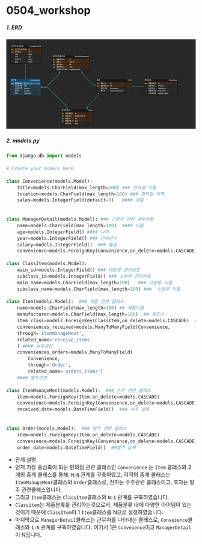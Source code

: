 # 0504_workshop





##### 1. ERD

![image-20200505004415986](0504_workshop.assets/image-20200505004415986.png)



##### 2. models.py

```python
from django.db import models

# Create your models here.

class Convenience(models.Model):
    title=models.CharField(max_length=100) ### 편의점 이름
    location=models.CharField(max_length=100) ### 편의점 지역
    sales=models.IntegerField(default=0)   #### 매출


class ManagerDetail(models.Model): ### 근무자 관련 세부사항
    name=models.CharField(max_length=100)  #### 이름
    age=models.IntegerField() #### 나이
    year=models.IntegerField() ### 근속년수
    salary=models.IntegerField()  ### 월급
    convenience=models.ForeignKey(Convenience,on_delete=models.CASCADE) ### 근무처

class ClassItem(models.Model):
    main_id=models.IntegerField() ### 대분류 관리번호
    subclass_id=models.IntegerField() ### 소분류 관리번호
    main_name=models.CharField(max_length=100)   ### 대분류 이름
    subclass_name=models.CharField(max_length=100) ###  소분류 이름

class Item(models.Model):  ### 제품 관련 클래스
    name=models.CharField(max_length=100) ## 제품이름
    manufacturer=models.CharField(max_length=100)  ## 제조사
    item_class=models.ForeignKey(ClassItem,on_delete=models.CASCADE)  ### 제품 분류
    conveniences_received=models.ManyToManyField(Convenience,  
    through='ItemManageMent',
    related_name='receive_items'
    ) #### 수주관련 
    conveniences_orders=models.ManyToManyField(
        Convenience,
        through='Order',
        related_name='orders_items')
    #### 발주관련

class ItemManageMent(models.Model):  ### 수주 관련 클래스
    item=models.ForeignKey(Item,on_delete=models.CASCADE)
    convenience=models.ForeignKey(Convenience,on_delete=models.CASCADE)
    received_date=models.DateTimeField()  ### 수주 날짜


class Order(models.Model):  ### 발주 관련 클래스
    item=models.ForeignKey(Item,on_delete=models.CASCADE)
    convenience=models.ForeignKey(Convenience,on_delete=models.CASCADE)
    order_date=models.DateTimeField()  ##발주 날짜


```





- 관계 설명
- 먼저 가장 중심축이 되는 편의점 관련 클래스인 `Convenience` 는 `Item` 클래스와  2개의 중계 클래스를 통해,  `M:N` 관계를 구축하였고, 각각의 중계 클래스는 `ItemManageMent`클래스와 `Order`클래스로, 전자는 수주관련 클래스이고, 후자는 발주 관련클래스입니다.
- 그리고 `Item`클래스는 `ClassItem`클래스와 `N:1` 관계를 구축하였습니다.
- `Classitem`는 제품분류를 관리하는것으로서, 제품분류 내에 다양한 아이템이 있는것이기 때문에 `ClassItem`이 1 `Item`클래스를 N으로 설정하였습니다.
- 마지막으로 `ManagerDetail`클래스는 근무자를 나타내는 클래스로, `Conveience`클래스와 `1:N` 관계를 구축하였습니다. 여기서 1은 `Conveience`이고 `ManagerDetail`이 N입니다.